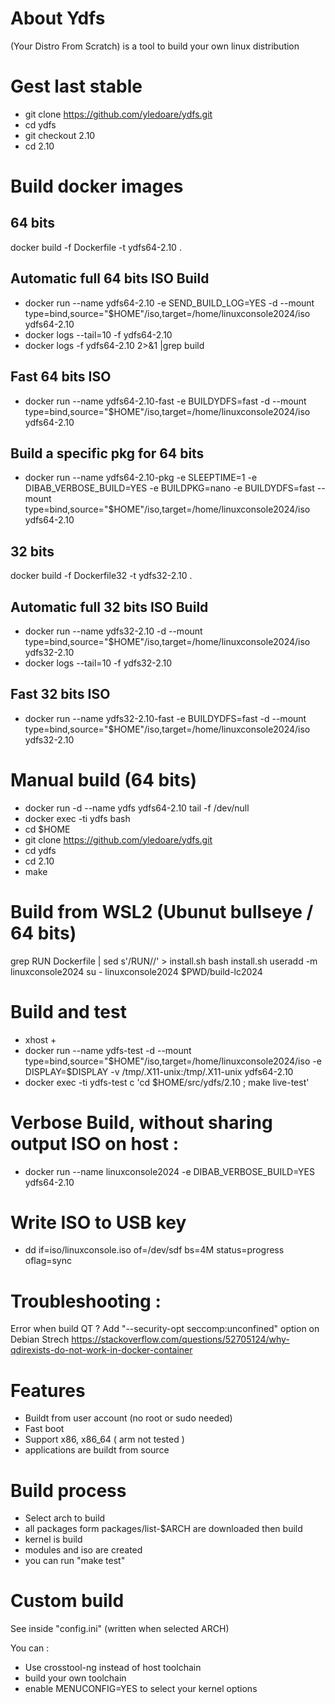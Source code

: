 # About Ydfs

(Your Distro From Scratch) is a tool to build your own linux distribution 

# Gest last stable

* git clone https://github.com/yledoare/ydfs.git
* cd ydfs
* git checkout 2.10
* cd 2.10

# Build docker images

## 64 bits
docker build -f Dockerfile -t ydfs64-2.10 .

## Automatic full 64 bits ISO Build

* docker run --name ydfs64-2.10 -e SEND_BUILD_LOG=YES -d --mount type=bind,source="$HOME"/iso,target=/home/linuxconsole2024/iso ydfs64-2.10 
* docker logs --tail=10 -f ydfs64-2.10
* docker logs -f ydfs64-2.10 2>&1 |grep build

## Fast 64 bits ISO

* docker run --name ydfs64-2.10-fast -e BUILDYDFS=fast -d --mount type=bind,source="$HOME"/iso,target=/home/linuxconsole2024/iso  ydfs64-2.10

## Build a specific pkg for 64 bits

* docker run --name ydfs64-2.10-pkg -e SLEEPTIME=1 -e DIBAB_VERBOSE_BUILD=YES -e BUILDPKG=nano -e BUILDYDFS=fast --mount type=bind,source="$HOME"/iso,target=/home/linuxconsole2024/iso  ydfs64-2.10

## 32 bits
docker build -f Dockerfile32 -t ydfs32-2.10 .

## Automatic full 32 bits ISO Build

* docker run --name ydfs32-2.10 -d --mount type=bind,source="$HOME"/iso,target=/home/linuxconsole2024/iso  ydfs32-2.10
* docker logs --tail=10 -f ydfs32-2.10

## Fast 32 bits ISO

* docker run --name ydfs32-2.10-fast -e BUILDYDFS=fast -d --mount type=bind,source="$HOME"/iso,target=/home/linuxconsole2024/iso  ydfs32-2.10

# Manual build (64 bits)

* docker run -d --name ydfs ydfs64-2.10 tail -f /dev/null 
* docker exec -ti ydfs bash
* cd $HOME
* git clone https://github.com/yledoare/ydfs.git
* cd ydfs
* cd 2.10
* make 

# Build from WSL2 (Ubunut bullseye / 64 bits)

grep RUN Dockerfile | sed s'/RUN//' > install.sh
bash install.sh
useradd -m linuxconsole2024
su - linuxconsole2024 $PWD/build-lc2024

# Build and test

* xhost +
* docker run --name ydfs-test -d --mount type=bind,source="$HOME"/iso,target=/home/linuxconsole2024/iso -e DISPLAY=$DISPLAY -v /tmp/.X11-unix:/tmp/.X11-unix  ydfs64-2.10 
* docker exec -ti ydfs-test c 'cd $HOME/src/ydfs/2.10 ; make live-test'

# Verbose Build, without sharing output ISO on host :

* docker run --name linuxconsole2024 -e DIBAB_VERBOSE_BUILD=YES ydfs64-2.10

# Write ISO to USB key

* dd if=iso/linuxconsole.iso of=/dev/sdf bs=4M status=progress oflag=sync

# Troubleshooting :

Error when build QT ?
Add "--security-opt seccomp:unconfined" option on Debian Strech
https://stackoverflow.com/questions/52705124/why-qdirexists-do-not-work-in-docker-container

# Features 

* Buildt from user account (no root or sudo needed)
* Fast boot
* Support x86, x86_64 ( arm not tested )
* applications are buildt from source

# Build process 
* Select arch to build
* all packages form packages/list-$ARCH are downloaded then build
* kernel is build
* modules and iso are created
* you can run "make test"

# Custom build

See inside "config.ini" (written when selected ARCH)

You can :

  * Use crosstool-ng instead of host toolchain
  * build your own toolchain
  * enable MENUCONFIG=YES to select your kernel options

